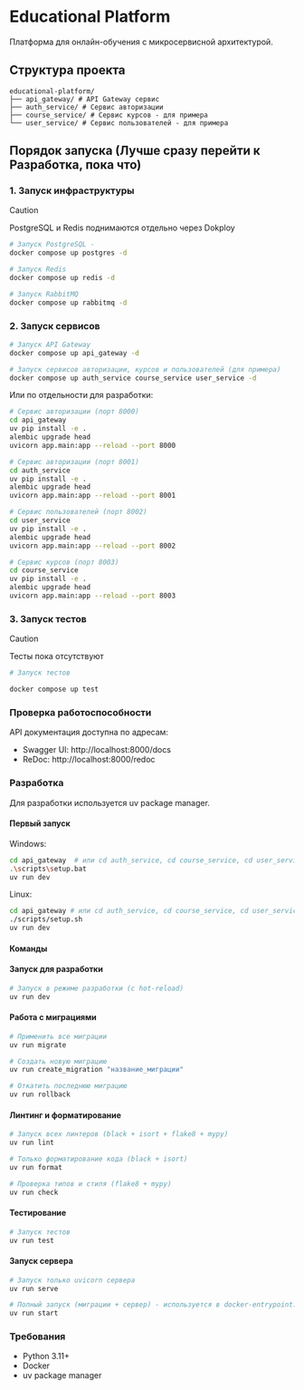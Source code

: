 # Educational Platform

Платформа для онлайн-обучения с микросервисной архитектурой.

## Структура проекта
```
educational-platform/
├── api_gateway/ # API Gateway сервис
├── auth_service/ # Сервис авторизации
├── course_service/ # Сервис курсов - для примера
└── user_service/ # Сервис пользователей - для примера
```


## Порядок запуска (Лучше сразу перейти к Разработка, пока что)

### 1. Запуск инфраструктуры
> [!CAUTION]
> PostgreSQL и Redis поднимаются отдельно через Dokploy
```bash
# Запуск PostgreSQL -
docker compose up postgres -d

# Запуск Redis
docker compose up redis -d

# Запуск RabbitMQ
docker compose up rabbitmq -d

```

### 2. Запуск сервисов
```bash
# Запуск API Gateway
docker compose up api_gateway -d

# Запуск сервисов авторизации, курсов и пользователей (для примера)
docker compose up auth_service course_service user_service -d
```

Или по отдельности для разработки:

```bash
# Сервис авторизации (порт 8000)
cd api_gateway
uv pip install -e .
alembic upgrade head
uvicorn app.main:app --reload --port 8000
```

```bash
# Сервис авторизации (порт 8001)
cd auth_service
uv pip install -e .
alembic upgrade head
uvicorn app.main:app --reload --port 8001
```

```bash
# Сервис пользователей (порт 8002)
cd user_service
uv pip install -e .
alembic upgrade head
uvicorn app.main:app --reload --port 8002
```

```bash
# Сервис курсов (порт 8003)
cd course_service
uv pip install -e .
alembic upgrade head
uvicorn app.main:app --reload --port 8003
```
### 3. Запуск тестов
> [!CAUTION]
> Тесты пока отсутствуют
```bash
# Запуск тестов

docker compose up test
```

### Проверка работоспособности
API документация доступна по адресам:

- Swagger UI: http://localhost:8000/docs
- ReDoc: http://localhost:8000/redoc

### Разработка
Для разработки используется uv package manager.


#### Первый запуск

Windows:
```bash
cd api_gateway  # или cd auth_service, cd course_service, cd user_service
.\scripts\setup.bat
uv run dev
```
Linux:
```bash
cd api_gateway # или cd auth_service, cd course_service, cd user_service
./scripts/setup.sh
uv run dev
```
#### Команды

#### Запуск для разработки
```bash
# Запуск в режиме разработки (с hot-reload)
uv run dev
```

#### Работа с миграциями
```bash
# Применить все миграции
uv run migrate

# Создать новую миграцию
uv run create_migration "название_миграции"

# Откатить последнюю миграцию
uv run rollback
```

#### Линтинг и форматирование
```bash
# Запуск всех линтеров (black + isort + flake8 + mypy)
uv run lint

# Только форматирование кода (black + isort)
uv run format

# Проверка типов и стиля (flake8 + mypy)
uv run check
```

#### Тестирование
```bash
# Запуск тестов
uv run test
```

#### Запуск сервера
```bash
# Запуск только uvicorn сервера
uv run serve

# Полный запуск (миграции + сервер) - используется в docker-entrypoint.sh
uv run start
```

### Требования
- Python 3.11+
- Docker
- uv package manager